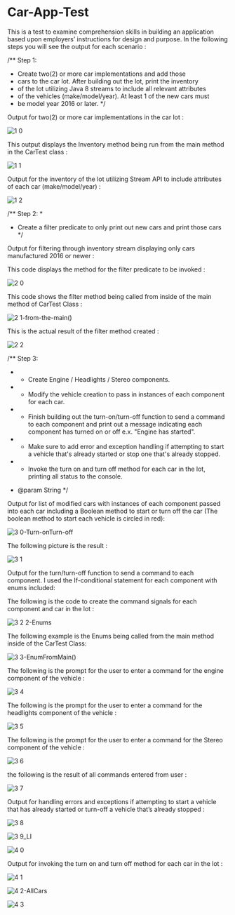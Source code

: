 # Car-App-Test


This is a test to examine comprehension skills in building an application based upon employers’ instructions for design and purpose. In the following steps you will see the output for each scenario : 




/**
 Step 1:

* Create two(2) or more car implementations and add those
* cars to the car lot.  After building out the lot, print the inventory
* of the lot utilizing Java 8 streams to include all relevant attributes 
* of the vehicles (make/model/year).  At least 1 of the new cars must 
* be model year 2016 or later.
 */



Output for two(2) or more car implementations in the car lot : 


![1 0](https://user-images.githubusercontent.com/20470279/60304460-89f70980-9907-11e9-97cd-77ab18bace2a.JPG)



This output displays the Inventory method being run from the main method in the CarTest class : 





![1 1](https://user-images.githubusercontent.com/20470279/60304464-8c596380-9907-11e9-8a7d-5b43f110a91e.JPG)






Output for the inventory of the lot utilizing Stream API to include attributes of each car (make/model/year) : 




![1 2](https://user-images.githubusercontent.com/20470279/60304562-cb87b480-9907-11e9-828a-1db03cafcc66.JPG)



		
		

/**
Step 2:
 * 
 * Create a filter predicate to only print out new cars and print those cars
*/
		


Output for filtering through inventory stream displaying only cars manufactured 2016 or newer :


This code displays the method for the filter predicate to be invoked : 		


![2 0](https://user-images.githubusercontent.com/20470279/60304688-24efe380-9908-11e9-9473-1e67ffcfa68e.JPG)


This code shows the filter method being called from inside of the main method of CarTest Class :


![2 1-from-the-main()](https://user-images.githubusercontent.com/20470279/60304692-27ead400-9908-11e9-85b3-6b9d325cf32f.JPG)


This is the actual result of the filter method created :


![2 2](https://user-images.githubusercontent.com/20470279/60304707-2e794b80-9908-11e9-9561-3d4f87f9d608.JPG)









/**
 Step 3:
	           
* - Create Engine / Headlights / Stereo components.
* - Modify the vehicle creation to pass in instances of each component for each car.      
	
* - Finish building out the turn-on/turn-off function to send a command to each      component and print out a message indicating each component has turned on or off 
         	 		e.x. "Engine has started".
* - Make sure to add error and exception handling if attempting to start a vehicle that's already started or stop one that's already stopped.
	 
* - Invoke the turn on and turn off method for each car in the lot, printing all
  status to the console.
* @param String
*/		


Output for list of modified cars with instances of each component passed into each car including a Boolean method to start or turn off the car (The boolean method to start each vehicle is circled in red): 

![3 0-Turn-onTurn-off](https://user-images.githubusercontent.com/20470279/60304972-09390d00-9909-11e9-9178-079e33b69c2e.JPG)


The following picture is the result :

![3 1](https://user-images.githubusercontent.com/20470279/60304978-0b9b6700-9909-11e9-94db-65bfe9a39c64.JPG)





Output for the turn/turn-off function to send a command to each component. I used the If-conditional statement for each component with enums included:





The following is the code to create the command signals for each component and car in the lot :

![3 2 2-Enums](https://user-images.githubusercontent.com/20470279/60424697-e46dbf80-9bbe-11e9-9f8a-d76e543074d4.JPG)








The following example is the Enums being called from the main method inside of the CarTest Class:

![3 3-EnumFromMain()](https://user-images.githubusercontent.com/20470279/60305112-8e242680-9909-11e9-8752-fa856b6ea414.JPG)







The following is the prompt for the user to enter a command for the engine component of the vehicle : 

![3 4](https://user-images.githubusercontent.com/20470279/60305119-941a0780-9909-11e9-91df-c08e5dd285fe.JPG)








The following is the prompt for the user to enter a command for the headlights component of the vehicle :

![3 5](https://user-images.githubusercontent.com/20470279/60305124-9714f800-9909-11e9-9180-a7f63f67b80a.JPG)







The following is the prompt for the user to enter a command for the Stereo component of the vehicle :

![3 6](https://user-images.githubusercontent.com/20470279/60305127-9a0fe880-9909-11e9-9453-f00182ba988b.JPG)






the following is the result of all commands entered from user : 

![3 7](https://user-images.githubusercontent.com/20470279/60305134-9bd9ac00-9909-11e9-8e04-30504d0adb68.JPG)




Output for handling errors and exceptions if attempting to start a vehicle that has already started or turn-off a vehicle that’s already stopped : 

![3 8](https://user-images.githubusercontent.com/20470279/60305446-8e70f180-990a-11e9-9947-90de0b99cefb.JPG)


![3 9_LI](https://user-images.githubusercontent.com/20470279/60305449-8fa21e80-990a-11e9-8a3f-4638c1900ea5.jpg)


![4 0](https://user-images.githubusercontent.com/20470279/60305453-916be200-990a-11e9-8513-b349edb7a3fd.JPG)



Output for invoking the turn on and turn off method for each car in the lot : 


![4 1](https://user-images.githubusercontent.com/20470279/60305559-ef98c500-990a-11e9-9809-40288ca18481.JPG)



![4 2-AllCars](https://user-images.githubusercontent.com/20470279/60305562-f1628880-990a-11e9-8dcc-c4dc311cd0cb.JPG)



![4 3](https://user-images.githubusercontent.com/20470279/60305566-f293b580-990a-11e9-8a65-cea6767121e3.JPG)

